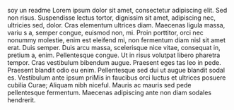 soy un readme Lorem ipsum dolor sit amet, consectetur adipiscing 
elit. Sed non risus. Suspendisse lectus tortor, dignissim sit amet, adipiscing nec, ultricies sed, dolor. Cras elementum ultrices diam. Maecenas ligula massa, variu
s a, semper congue, euismod non, mi. Proin porttitor, orci nec nonummy molestie, enim est eleifend mi, non fermentum diam nisl sit amet erat. Duis semper. Duis arcu massa, scelerisque nice vitae, consequat in, pretium a, enim. Pellentesque congue. Ut in risus volutpat libero pharetra tempor. Cras vestibulum bibendum augue. Praesent eges
tas leo in pede. Praesent blandit odio eu enim. Pellentesque sed dui ut augue blandit sodal
es. Vestibulum ante ipsum priMis in faucibus orci luctus et ultrices posuere cubilia Curae; Aliquam nibh niceful. Mauris ac mauris sed pede pellentesque fermentum. Maecenas adipiscing ante non diam sodales hendrerit.
